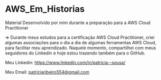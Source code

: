 # AWS_Em_Historias
Material Desenvolvido por mim durante a preparação para a AWS Cloud Practitioner


=> Durante meus estudos para a certificação AWS Cloud Practitioner, criei algumas associações para o dia a dia de algumas ferramentas AWS Cloud, para facilitar meu aprendizado. 
   Naquele momento, compartilhei com meus seguidores do Linkedin e hoje estou trazendo também para o GitHub.

   Meu Linkedin: 
   https://www.linkedin.com/in/patricia--sousa/

   Meu Email: 
   patriciaribeiro554@gmail.com

